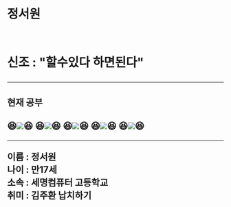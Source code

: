 <h1>정서원<h1> <br>
 신조 : "할수있다 하면된다" <br>
 <hr>
<h2> 현재 공부<h2> 

😆![](https://img.shields.io/badge/HTML5-CSS3-blue)😆 
😆![](https://img.shields.io/badge/web-javascript-orange)😆
😆![](https://img.shields.io/badge/programming-c-green)😆
😆![](https://img.shields.io/badge/programming-java-green)😆
😆![](https://img.shields.io/badge/database-sql-pink)😆<br>
<hr>
 이름 : 정서원 <br>
 나이 : 만17세 <br>
 소속 : 세명컴퓨터 고등학교 <br>
 취미 : 김주환 납치하기 <br>
 
